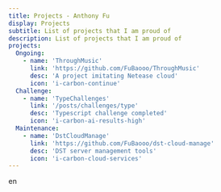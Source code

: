 ```yaml
---
title: Projects - Anthony Fu
display: Projects
subtitle: List of projects that I am proud of
description: List of projects that I am proud of
projects:
  Ongoing:
    - name: 'ThroughMusic'
      link: 'https://github.com/FuBaooo/ThroughMusic'
      desc: 'A project imitating Netease cloud'
      icon: 'i-carbon-continue'
  Challenge:
    - name: 'TypeChallenges'
      link: '/posts/challenges/type'
      desc: 'Typescript challenge completed'
      icon: 'i-carbon-ai-results-high'
  Maintenance:
    - name: 'DstCloudManage'
      link: 'https://github.com/FuBaooo/dst-cloud-manage'
      desc: 'DST server management tools'
      icon: 'i-carbon-cloud-services'
---
```


en
